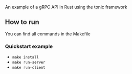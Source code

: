 An example of a gRPC API in Rust using the tonic framework

## How to run
You can find all commands in the Makefile

### Quickstart example 

- `make install`
- `make run-server`
- `make run-client`